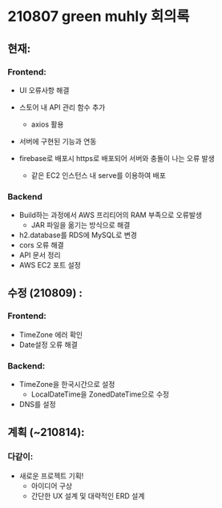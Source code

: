 # 210807 green muhly 회의록

## 현재:

### Frontend:

- UI 오류사항 해결
- 스토어 내 API 관리 함수 추가
  - axios 활용
- 서버에 구현된 기능과 연동

- firebase로 배포시 https로 배포되어 서버와 충돌이 나는 오류 발생
  - 같은 EC2 인스턴스 내 serve를 이용하여 배포

### Backend

- Build하는 과정에서 AWS 프리티어의 RAM 부족으로 오류발생
  - JAR 파일을 옮기는 방식으로 해결
- h2.database를 RDS에 MySQL로 변경
- cors 오류 해결
- API 문서 정리
- AWS EC2 포트 설정



## 수정 (210809) :

### Frontend:

- TimeZone 에러 확인
- Date설정 오류 해결

### Backend:

- TimeZone을 한국시간으로 설정
  - LocalDateTime을 ZonedDateTime으로 수정
- DNS를 설정



## 계획 (~210814):

### 다같이:

- 새로운 프로젝트 기획!
  - 아이디어 구상
  - 간단한 UX 설계 및 대략적인 ERD 설계





